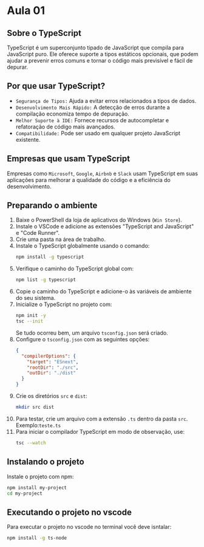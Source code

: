 # Aula 01
## Sobre o TypeScript
TypeScript é um superconjunto tipado de JavaScript que compila para JavaScript puro. Ele oferece suporte a tipos estáticos opcionais, que podem ajudar a prevenir erros comuns e tornar o código mais previsível e fácil de depurar.

## Por que usar TypeScript?
- `Segurança de Tipos:` Ajuda a evitar erros relacionados a tipos de dados.
- `Desenvolvimento Mais Rápido:` A detecção de erros durante a compilação economiza tempo de depuração.
- `Melhor Suporte à IDE:` Fornece recursos de autocompletar e refatoração de código mais avançados.
- `Compatibilidade:` Pode ser usado em qualquer projeto JavaScript existente.

## Empresas que usam TypeScript
Empresas como `Microsoft`, `Google`, `Airbnb` e `Slack` usam TypeScript em suas aplicações para melhorar a qualidade do código e a eficiência do desenvolvimento.

## Preparando o ambiente

1. Baixe o PowerShell da loja de aplicativos do Windows (`Win Store`).
2. Instale o VSCode e adicione as extensões "TypeScript and JavaScript" e "Code Runner".
3. Crie uma pasta na área de trabalho.
4. Instale o TypeScript globalmente usando o comando:
    ```bash
    npm install -g typescript
    ```
5. Verifique o caminho do TypeScript global com:
    ```bash
    npm list -g typescript
    ```
6. Copie o caminho do TypeScript e adicione-o às variáveis de ambiente do seu sistema.
7. Inicialize o TypeScript no projeto com:
    ```bash
    npm init -y
    tsc --init
    ```
    Se tudo ocorreu bem, um arquivo `tsconfig.json` será criado.
8. Configure o `tsconfig.json` com as seguintes opções:
    ```json
    {
      "compilerOptions": {
        "target": "ESnext",
        "rootDir": "./src",
        "outDir": "./dist"
      }
    }
    ```
9. Crie os diretórios `src` e `dist`:
    ```bash
    mkdir src dist
    ```
10. Para testar, crie um arquivo com a extensão `.ts` dentro da pasta `src`. Exemplo:`teste.ts`
11. Para iniciar o compilador TypeScript em modo de observação, use:
    ```bash
    tsc --watch
    ```

## Instalando o projeto

Instale o projeto com npm:

```bash
npm install my-project
cd my-project
```

## Executando o projeto no vscode

Para executar o projeto no vscode no terminal você deve isntalar:
```bash
npm install -g ts-node
```
